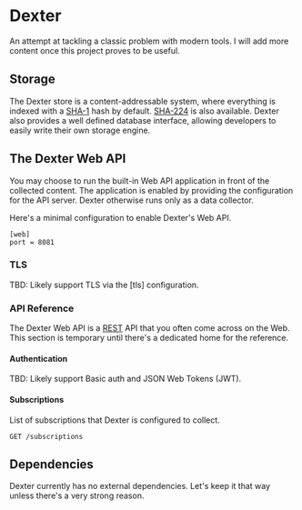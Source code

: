 # Dexter

An attempt at tackling a classic problem with modern tools.
I will add more content once this project proves to be useful.

## Storage

The Dexter store is a content-addressable system, where everything is indexed
with a [SHA-1](https://en.wikipedia.org/wiki/SHA-1) hash by default.
[SHA-224](https://en.wikipedia.org/wiki/SHA-2) is also available.
Dexter also provides a well defined database interface, allowing developers to
easily write their own storage engine.

## The Dexter Web API

You may choose to run the built-in Web API application in front of the collected
content. The application is enabled by providing the configuration for the API
server. Dexter otherwise runs only as a data collector.

Here's a minimal configuration to enable Dexter's Web API.

```
[web]
port = 8081
```

### TLS

TBD: Likely support TLS via the [tls] configuration.

### API Reference

The Dexter Web API is a [REST](https://en.wikipedia.org/wiki/Representational_state_transfer) API that you often come across on the Web.
This section is temporary until there's a dedicated home for the reference.

#### Authentication

TBD: Likely support Basic auth and JSON Web Tokens (JWT).

#### Subscriptions

List of subscriptions that Dexter is configured to collect.

```
GET /subscriptions
```

## Dependencies

Dexter currently has no external dependencies. Let's keep it that way
unless there's a very strong reason.
